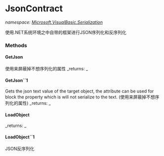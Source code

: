 ﻿
# JsonContract
_namespace: [Microsoft.VisualBasic.Serialization](N-Microsoft.VisualBasic.Serialization.md)_

使用.NET系统环境之中自带的框架进行JSON序列化和反序列化

### Methods

#### GetJson
使用来屏蔽掉不想序列化的属性
_returns: _
#### GetJson``1
Gets the json text value of the target object, the attribute 
 can be used for block the property which is will not serialize to the text.
 (使用来屏蔽掉不想序列化的属性)
_returns: _
#### LoadObject

_returns: _
#### LoadObject``1
JSON反序列化



